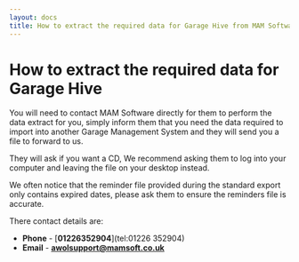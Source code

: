 ```yaml
---
layout: docs
title: How to extract the required data for Garage Hive from MAM Software.
---
```


#   How to extract the required data for Garage Hive

You will need to contact MAM Software directly for them to perform the data extract for you, simply inform them that you need the data required to import into another Garage Management System and they will send you a file to forward to us.

They will ask if you want a CD, We recommend asking them to log into your computer and leaving the file on your desktop instead.

We often notice that the reminder file provided during the standard export only contains expired dates, please ask them to ensure the reminders file is accurate.

There contact details are:

* **Phone** - [**01226352904**](tel:01226 352904) 
* **Email** - [**awolsupport@mamsoft.co.uk**](mailto:awolsupport@mamsoft.co.uk)
